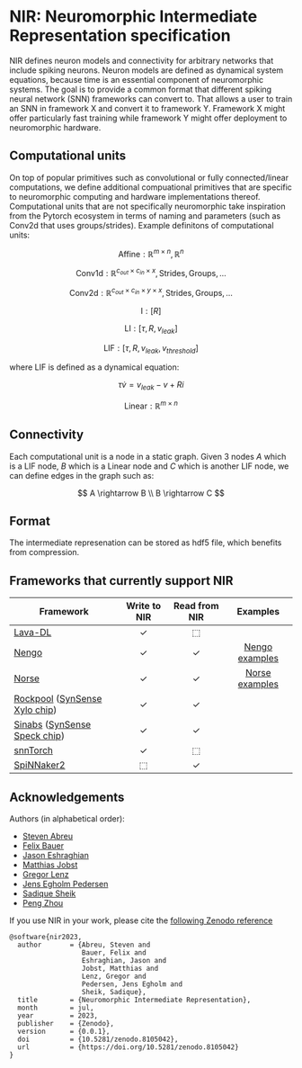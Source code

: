# NIR: Neuromorphic Intermediate Representation specification

NIR defines neuron models and connectivity for arbitrary networks that include spiking neurons. Neuron models are defined as dynamical system equations, because time is an essential component of neuromorphic systems. The goal is to provide a common format that different spiking neural network (SNN) frameworks can convert to. That allows a user to train an SNN in framework X and convert it to framework Y. Framework X might offer particularly fast training while framework Y might offer deployment to neuromorphic hardware.

## Computational units
On top of popular primitives such as convolutional or fully connected/linear computations, we define additional compuational primitives that are specific to neuromorphic computing and hardware implementations thereof. Computational units that are not specifically neuromorphic take inspiration from the Pytorch ecosystem in terms of naming and parameters (such as Conv2d that uses groups/strides). Example definitons of computational units:

$$\text{Affine}: \mathbb{R}^{m \times n},  \mathbb{R}^n$$

$$\text{Conv1d}: \mathbb{R}^{c_{out} \times c_{in} \times x},  \text{Strides}, \text{Groups}, ... $$ 

$$\text{Conv2d}: \mathbb{R}^{c_{out} \times c_{in} \times y \times x},  \text{Strides}, \text{Groups}, ... $$ 

$$\text{I}: [ R ]$$

$$\text{LI}: [ \tau, R, v_{leak}]$$

$$\text{LIF}: [ \tau, R, v_{leak}, v_{threshold} ]$$

where LIF is defined as a dynamical equation:

$$ \tau \dot{v} = v_{leak} - v + R i $$ 

$$\text{Linear}: \mathbb{R}^{m \times n}$$


## Connectivity 
Each computational unit is a node in a static graph. Given 3 nodes $A$ which is a LIF node, $B$ which is a Linear node and $C$ which is another LIF node, we can define edges in the graph such as:

$$
A \rightarrow B \\
B \rightarrow C
$$

## Format
The intermediate represenation can be stored as hdf5 file, which benefits from compression. 

## Frameworks that currently support NIR

| **Framework** | **Write to NIR** | **Read from NIR** | **Examples** |
| --------------- | :--: | :--: | :------: |
| [Lava-DL](https://github.com/lava-nc/lava-dl) | ✓ | ⬚ |
| [Nengo](https://nengo.ai) | ✓ | ✓ | [Nengo examples](https://github.com/neuromorphs/nir/tree/main/example/nengo/) |
| [Norse](https://github.com/norse/norse) | ✓ | ✓ | [Norse examples](https://github.com/neuromorphs/nir/tree/main/example/norse/) |
| [Rockpool](https://rockpool.ai) ([SynSense Xylo chip](https://www.synsense.ai/products/xylo/)) | ✓ | ✓ |
| [Sinabs](https://sinabs.readthedocs.io) ([SynSense Speck chip](https://www.synsense.ai/products/speck-2/)) | ✓ | ✓ |
| [snnTorch](https://github.com/jeshraghian/snntorch/) | ✓ | ⬚ |
| [SpiNNaker2](https://spinncloud.com/portfolio/spinnaker2/) | ⬚ | ✓ |


## Acknowledgements
Authors (in alphabetical order):
* [Steven Abreu](https://github.com/stevenabreu7)
* [Felix Bauer](https://github.com/bauerfe)
* [Jason Eshraghian](https://github.com/jeshraghian)
* [Matthias Jobst](https://github.com/matjobst)
* [Gregor Lenz](https://github.com/biphasic)
* [Jens Egholm Pedersen](https://github.com/jegp)
* [Sadique Sheik](https://github.com/sheiksadique)
* [Peng Zhou](https://github.com/pengzhouzp)

If you use NIR in your work, please cite the [following Zenodo reference](https://zenodo.org/record/8105042)

```
@software{nir2023,
  author       = {Abreu, Steven and
                  Bauer, Felix and
                  Eshraghian, Jason and
                  Jobst, Matthias and
                  Lenz, Gregor and
                  Pedersen, Jens Egholm and
                  Sheik, Sadique},
  title        = {Neuromorphic Intermediate Representation},
  month        = jul,
  year         = 2023,
  publisher    = {Zenodo},
  version      = {0.0.1},
  doi          = {10.5281/zenodo.8105042},
  url          = {https://doi.org/10.5281/zenodo.8105042}
}
```

